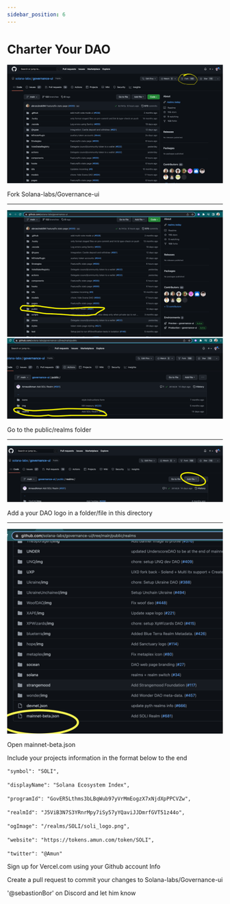 ```yaml
---
sidebar_position: 6
---
```


# Charter Your DAO

![fork](docs/DAO-Management/creating-DAOs/CharteredDAOpics/fork.png)

Fork Solana-labs/Governance-ui

---


![public](docs/DAO-Management/creating-DAOs/CharteredDAOpics/public.png)
![public](docs/DAO-Management/creating-DAOs/CharteredDAOpics/public2.png)

Go to the public/realms folder

---

![logo](docs/DAO-Management/creating-DAOs/CharteredDAOpics/logo.png)

Add a your DAO logo in a folder/file in this directory

---

![mainnet](docs/DAO-Management/creating-DAOs/CharteredDAOpics/json.png)

Open mainnet-beta.json

Include your projects information in the format below to the end


    "symbol": "SOLI",

    "displayName": "Solana Ecosystem Index",

    "programId": "GovER5Lthms3bLBqWub97yVrMmEogzX7xNjdXpPPCVZw",

    "realmId": "J5ViB3N7S3YRnrMpy7iSy57yYQaviJJDmrfGVT51z44o",

    "ogImage": "/realms/SOLI/soli_logo.png",

    "website": "https://tokens.amun.com/token/SOLI",

    "twitter": "@Amun"



Sign up for Vercel.com using your Github account Info

Create a pull request to commit your changes to Solana-labs/Governance-ui


'@sebastionBor' on Discord and let him know

